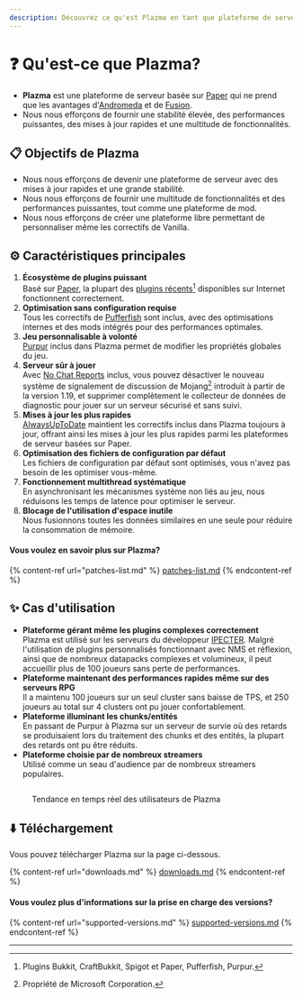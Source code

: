 ```yaml
---
description: Découvrez ce qu'est Plazma en tant que plateforme de serveur.
---
```


# ❓ Qu'est-ce que Plazma?

- **Plazma** est une plateforme de serveur basée sur [Paper](https://github.com/PaperMC/Paper) qui ne prend que les avantages d'[Andromeda](https://github.com/EarendelArchived/Andromeda) et de [Fusion](https://github.com/RuinedTechnologyUnify/Fusion).
- Nous nous efforçons de fournir une stabilité élevée, des performances puissantes, des mises à jour rapides et une multitude de fonctionnalités.

## 📋 Objectifs de Plazma <a href="#id-1" id="id-1"></a>

- Nous nous efforçons de devenir une plateforme de serveur avec des mises à jour rapides et une grande stabilité.
- Nous nous efforçons de fournir une multitude de fonctionnalités et des performances puissantes, tout comme une plateforme de mod.
- Nous nous efforçons de créer une plateforme libre permettant de personnaliser même les correctifs de Vanilla.

## ⚙️ Caractéristiques principales <a href="#id-2" id="id-2"></a>

1. **Écosystème de plugins puissant**\
   Basé sur [Paper](https://github.com/PaperMC/Paper), la plupart des [plugins récents](#user-content-fn-1)[^1] disponibles sur Internet fonctionnent correctement.
2. **Optimisation sans configuration requise**\
   Tous les correctifs de [Pufferfish](https://github.com/pufferfish-gg/Pufferfish) sont inclus, avec des optimisations internes et des mods intégrés pour des performances optimales.
3. **Jeu personnalisable à volonté**\
   [Purpur](https://github.com/PurpurMC/Purpur) inclus dans Plazma permet de modifier les propriétés globales du jeu.
4. **Serveur sûr à jouer**\
   Avec [No Chat Reports](https://github.com/Aizistral-Studios/No-Chat-Reports) inclus, vous pouvez désactiver le nouveau système de signalement de discussion de Mojang[^2] introduit à partir de la version 1.19, et supprimer complètement le collecteur de données de diagnostic pour jouer sur un serveur sécurisé et sans suivi.
5. **Mises à jour les plus rapides**\
   [AlwaysUpToDate](https://github.com/PlazmaMC/AlwaysUpToDate) maintient les correctifs inclus dans Plazma toujours à jour, offrant ainsi les mises à jour les plus rapides parmi les plateformes de serveur basées sur Paper.
6. **Optimisation des fichiers de configuration par défaut**\
   Les fichiers de configuration par défaut sont optimisés, vous n'avez pas besoin de les optimiser vous-même.
7. **Fonctionnement multithread systématique**\
   En asynchronisant les mécanismes système non liés au jeu, nous réduisons les temps de latence pour optimiser le serveur.
8. **Blocage de l'utilisation d'espace inutile**\
   Nous fusionnons toutes les données similaires en une seule pour réduire la consommation de mémoire.

#### Vous voulez en savoir plus sur Plazma? <a href="#etc-1" id="etc-1"></a>

{% content-ref url="patches-list.md" %}
[patches-list.md](patches-list.md)
{% endcontent-ref %}

## ✨ Cas d'utilisation <a href="#id-3" id="id-3"></a>

- **Plateforme gérant même les plugins complexes correctement**\
  Plazma est utilisé sur les serveurs du développeur [IPECTER](https://github.com/IPECTER). Malgré l'utilisation de plugins personnalisés fonctionnant avec NMS et réflexion, ainsi que de nombreux datapacks complexes et volumineux, il peut accueillir plus de 100 joueurs sans perte de performances.
- **Plateforme maintenant des performances rapides même sur des serveurs RPG**\
  Il a maintenu 100 joueurs sur un seul cluster sans baisse de TPS, et 250 joueurs au total sur 4 clusters ont pu jouer confortablement.
- **Plateforme illuminant les chunks/entités**\
  En passant de Purpur à Plazma sur un serveur de survie où des retards se produisaient lors du traitement des chunks et des entités, la plupart des retards ont pu être réduits.
- **Plateforme choisie par de nombreux streamers**\
  Utilisé comme un seau d'audience par de nombreux streamers populaires.

<figure><img src="https://camo.githubusercontent.com/22acffd515755c2cee2078a7697ff35351c5ec7148eb2806deedbe63df1c4ed7/68747470733a2f2f6273746174732e6f72672f7369676e6174757265732f7365727665722d696d706c656d656e746174696f6e2f506c617a6d612e737667" alt=""><figcaption><p>Tendance en temps réel des utilisateurs de Plazma</p></figcaption></figure>

## ⬇️ Téléchargement

Vous pouvez télécharger Plazma sur la page ci-dessous.

{% content-ref url="downloads.md" %}
[downloads.md](downloads.md)
{% endcontent-ref %}

#### Vous voulez plus d'informations sur la prise en charge des versions?

{% content-ref url="supported-versions.md" %}
[supported-versions.md](supported-versions.md)
{% endcontent-ref %}

***

[^1]: Plugins Bukkit, CraftBukkit, Spigot et Paper, Pufferfish, Purpur.

[^2]: Propriété de Microsoft Corporation.

[^3]: En désactivant le système de signalement de discussion, le chat est traité uniquement sur le serveur, ce qui empêche le suivi des discussions par Mojang.

[^4]: Temps pendant lequel le jeu se fige pour permettre au mécanisme système de fonctionner.
